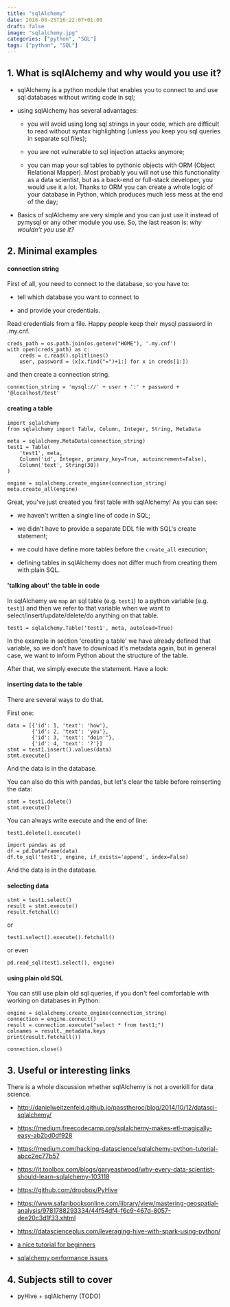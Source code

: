 ```yaml
---
title: "sqlAlchemy"
date: 2018-08-25T16:22:07+01:00
draft: false
image: "sqlalchemy.jpg"
categories: ["python", "SQL"]
tags: ["python", "SQL"]
---
```


## 1. What is sqlAlchemy and why would you use it?

* sqlAlchemy is a python module that enables you to connect to and use sql databases without writing code in sql;

* using sqlAlchemy has several advantages: 

    * you will avoid using long sql strings in your code, which are difficult to read without syntax highlighting (unless you keep you sql queries in separate sql files);

    * you are not vulnerable to sql injection attacks anymore;

    * you can map your sql tables to pythonic objects with ORM (Object Relational Mapper). Most probably you will not use this functionality as a data scientist, but as a back-end or full-stack developer, you would use it a lot. Thanks to ORM you can create a whole logic of your database in Python, which produces much less mess at the end of the day;

* Basics of sqlAlchemy are very simple and you can just use it instead of pymysql or any other module you use. So, the last reason is: *why wouldn't you use it?*

## 2. Minimal examples

#### connection string

First of all, you need to connect to the database, so you have to:

* tell which database you want to connect to

* and provide your credentials.

Read credentials from a file. Happy people keep their mysql password in .my.cnf.

```{python}
creds_path = os.path.join(os.getenv("HOME"), '.my.cnf')
with open(creds_path) as c:
    creds = c.read().splitlines()
    user, password = (x[x.find("=")+1:] for x in creds[1:])
```

and then create a connection string.
```{python}
connection_string = 'mysql://' + user + ':' + password + '@localhost/test'
```

#### creating a table

```{python}
import sqlalchemy
from sqlalchemy import Table, Column, Integer, String, MetaData

meta = sqlalchemy.MetaData(connection_string)
test1 = Table(
    'test1', meta,
    Column('id', Integer, primary_key=True, autoincrement=False),
    Column('text', String(30))
)

engine = sqlalchemy.create_engine(connection_string)
meta.create_all(engine)
```

Great, you've just created you first table with sqlAlchemy! As you can see: 

* we haven't written a single line of code in SQL;

* we didn't have to provide a separate DDL file with SQL's create statement;

* we could have define more tables before the `create_all` execution;

* defining tables in sqlAlchemy does not differ much from creating them with plain SQL. 

#### 'talking about' the table in code

In sqlAlchemy we `map` an sql table (e.g. `test1`) to a python variable (e.g. `test1`) and then we refer to that variable when we want to select/insert/update/delete/do anything on that table. 

```{python}
test1 = sqlalchemy.Table('test1', meta, autoload=True)
```

In the example in section 'creating a table' we have already defined that variable, so we don't have to download it's metadata again, but in general case, we want to inform Python about the structure of the table.

After that, we simply execute the statement. Have a look:

#### inserting data to the table

There are several ways to do that.

First one:

```{python}
data = [{'id': 1, 'text': 'how'},
        {'id': 2, 'text': 'you'},
        {'id': 3, 'text': "doin'"},
        {'id': 4, 'text': '?'}]
stmt = test1.insert().values(data)
stmt.execute()
```
And the data is in the database.

You can also do this with pandas, but let's clear the table before reinserting the data:
```{python}
stmt = test1.delete()
stmt.execute()
```

You can always write execute and the end of line:
```{python}
test1.delete().execute()
```

```{python}
import pandas as pd
df = pd.DataFrame(data)
df.to_sql('test1', engine, if_exists='append', index=False)
```

And the data is in the database.

#### selecting data

```{python}
stmt = test1.select()
result = stmt.execute()
result.fetchall()
```
or

```{python}
test1.select().execute().fetchall()
```

or even

```{python}
pd.read_sql(test1.select(), engine)
```
#### using plain old SQL

You can still use plain old sql queries, if you don't feel comfortable with working on databases in Python:

```{python}
engine = sqlalchemy.create_engine(connection_string)
connection = engine.connect()
result = connection.execute("select * from test1;")
colnames = result._metadata.keys
print(result.fetchall())

connection.close()
```

## 3. Useful or interesting links

There is a whole discussion whether sqlAlchemy is not a overkill for data science. 

* http://danielweitzenfeld.github.io/passtheroc/blog/2014/10/12/datasci-sqlalchemy/

* https://medium.freecodecamp.org/sqlalchemy-makes-etl-magically-easy-ab2bd0df928

* https://medium.com/hacking-datascience/sqlalchemy-python-tutorial-abcc2ec77b57

* https://it.toolbox.com/blogs/garyeastwood/why-every-data-scientist-should-learn-sqlalchemy-103118

* https://github.com/dropbox/PyHive

* https://www.safaribooksonline.com/library/view/mastering-geospatial-analysis/9781788293334/44f54df4-f6c9-467d-8057-dee20c3d1f33.xhtml

* https://datascienceplus.com/leveraging-hive-with-spark-using-python/

* [a nice tutorial for beginners](http://python101.pythonlibrary.org/chapter34_sqlalchemy.html)

* [sqlalchemy performance issues](https://stackoverflow.com/questions/23185319/why-is-loading-sqlalchemy-objects-via-the-orm-5-8x-slower-than-rows-via-a-raw-my)

## 4. Subjects still to cover

* pyHive + sqlAlchemy (TODO)
